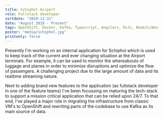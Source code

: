```yaml
---
title: Schiphol Airport
role: Fullstack developer
sortdate: "2019-12-31"
date: "August 2018 - Present"
tags: OpenShift, Docker, Kafka, Typescript, Angular+, RxJs, NodeJs/Nest, CI/CD, Event Sourcing, Testing, Git, Scrum
poster: "media/schiphol.jpg"
printonly: false
---
```

Presently I'm working on an internal application for Schiphol which is used to keep track of the current and ever changing situation at the Airport terminals. For example, it can be used to monitor the whereabouts of luggage and planes in order to minimize disruptions and optimize the flow of passengers. A challenging project due to the large amount of data and its realtime streaming nature. 

Next to adding brand new features to the application (as fullstack developer in one of the feature teams) I've been focussing on maturing the tech-stack to support a mission critical application that can be relied upon 24/7. To that end, I've played a major role in migrating the infrastructure from classic VM's to OpenShift and rewriting parts of the codebase to use Kafka as its main source of data.

